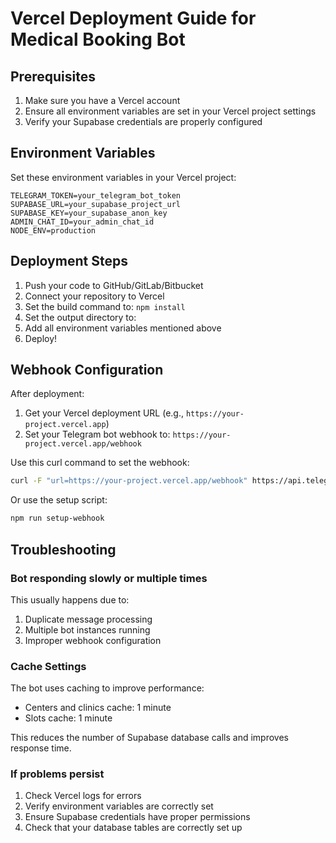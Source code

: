 # Vercel Deployment Guide for Medical Booking Bot

## Prerequisites

1. Make sure you have a Vercel account
2. Ensure all environment variables are set in your Vercel project settings
3. Verify your Supabase credentials are properly configured

## Environment Variables

Set these environment variables in your Vercel project:

```
TELEGRAM_TOKEN=your_telegram_bot_token
SUPABASE_URL=your_supabase_project_url
SUPABASE_KEY=your_supabase_anon_key
ADMIN_CHAT_ID=your_admin_chat_id
NODE_ENV=production
```

## Deployment Steps

1. Push your code to GitHub/GitLab/Bitbucket
2. Connect your repository to Vercel
3. Set the build command to: `npm install`
4. Set the output directory to: ` `
5. Add all environment variables mentioned above
6. Deploy!

## Webhook Configuration

After deployment:

1. Get your Vercel deployment URL (e.g., `https://your-project.vercel.app`)
2. Set your Telegram bot webhook to: `https://your-project.vercel.app/webhook`

Use this curl command to set the webhook:
```bash
curl -F "url=https://your-project.vercel.app/webhook" https://api.telegram.org/bot<YOUR_BOT_TOKEN>/setWebhook
```

Or use the setup script:
```bash
npm run setup-webhook
```

## Troubleshooting

### Bot responding slowly or multiple times

This usually happens due to:
1. Duplicate message processing
2. Multiple bot instances running
3. Improper webhook configuration

### Cache Settings

The bot uses caching to improve performance:
- Centers and clinics cache: 1 minute
- Slots cache: 1 minute

This reduces the number of Supabase database calls and improves response time.

### If problems persist

1. Check Vercel logs for errors
2. Verify environment variables are correctly set
3. Ensure Supabase credentials have proper permissions
4. Check that your database tables are correctly set up